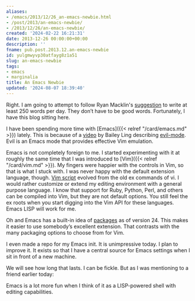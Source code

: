 ```yaml
---
aliases:
- /emacs/2013/12/26_an-emacs-newbie.html
- /post/2013/an-emacs-newbie/
- /2013/12/26/an-emacs-newbie/
created: '2024-02-22 16:21:31'
date: 2013-12-26 00:00:00+00:00
description: ''
fname: pub.post.2013.12.an-emacs-newbie
id: yulgmwyvp30atfayg8z1a51
slug: an-emacs-newbie
tags:
- emacs
- marginalia
title: An Emacs Newbie
updated: '2024-08-07 18:39:40'
---
```


Right. I am going to attempt to follow Ryan Macklin's [suggestion](http://ryanmacklin.com/2013/12/getting-back-on-the-creative-horse/) to write  at least 250 words per day. They don’t have to be good words. Fortunately, I have this blog sitting here.

I have been spending more time with [Emacs]({{< relref "/card/emacs.md" >}}) lately. This is because of a [video](http://bling.github.io/blog/2013/10/16/emacs-as-my-leader-evil-mode/) by Bailey Ling describing [evil-mode](http://www.emacswiki.org/emacs/Evil). Evil is an Emacs mode that provides effective Vim emulation.

Emacs is not completely foreign to me. I started experimenting with it at roughly the same time that I was introduced to [Vim]({{< relref "/card/vim.md" >}}). My fingers were happier with the controls in Vim, so that is what I stuck with. I was never happy with the default extension language, though. [Vim script](http://vimdoc.sourceforge.net/htmldoc/usr_41.html) evolved from the old ex commands of vi. I would rather customize or extend my editing environment with a general purpose language. I know that support for Ruby, Python, Perl, and others can be compiled into Vim, but they are not default options. You still feel the ex roots when you start digging into the Vim API for these languages. Emacs LISP will work for me.

Oh and Emacs has a built-in idea of [packages](http://www.emacswiki.org/emacs/ELPA) as of version 24. This makes it easier to use somebody’s excellent extension. That contrasts with the many packaging options to choose from for Vim.

I even made a repo for my Emacs init. It is unimpressive today. I plan to improve it. It exists so that I have a central source for Emacs settings when I sit in front of a new machine.

We will see how long that lasts. I can be fickle. But as I was mentioning to a friend earlier today:

Emacs is a lot more fun when I think of it as a LISP-powered shell with  editing capabilities.